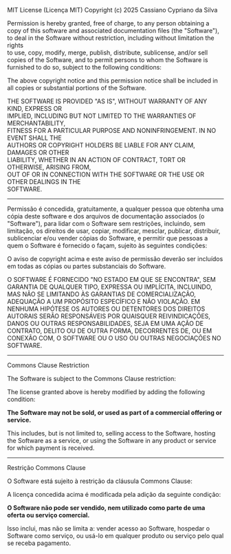 MIT License (Licença MIT)
Copyright (c) 2025 Cassiano Cypriano da Silva

Permission is hereby granted, free of charge, to any person obtaining a copy
of this software and associated documentation files (the "Software"), to deal
in the Software without restriction, including without limitation the rights  
to use, copy, modify, merge, publish, distribute, sublicense, and/or sell      
copies of the Software, and to permit persons to whom the Software is          
furnished to do so, subject to the following conditions:

The above copyright notice and this permission notice shall be included in all 
copies or substantial portions of the Software.

THE SOFTWARE IS PROVIDED "AS IS", WITHOUT WARRANTY OF ANY KIND, EXPRESS OR     
IMPLIED, INCLUDING BUT NOT LIMITED TO THE WARRANTIES OF MERCHANTABILITY,       
FITNESS FOR A PARTICULAR PURPOSE AND NONINFRINGEMENT. IN NO EVENT SHALL THE    
AUTHORS OR COPYRIGHT HOLDERS BE LIABLE FOR ANY CLAIM, DAMAGES OR OTHER         
LIABILITY, WHETHER IN AN ACTION OF CONTRACT, TORT OR OTHERWISE, ARISING FROM,  
OUT OF OR IN CONNECTION WITH THE SOFTWARE OR THE USE OR OTHER DEALINGS IN THE  
SOFTWARE.

---

Permissão é concedida, gratuitamente, a qualquer pessoa que obtenha uma cópia
deste software e dos arquivos de documentação associados (o "Software"), para 
lidar com o Software sem restrições, incluindo, sem limitação, os direitos 
de usar, copiar, modificar, mesclar, publicar, distribuir, sublicenciar e/ou 
vender cópias do Software, e permitir que pessoas a quem o Software é 
fornecido o façam, sujeito às seguintes condições:

O aviso de copyright acima e este aviso de permissão deverão ser incluídos 
em todas as cópias ou partes substanciais do Software.

O SOFTWARE É FORNECIDO "NO ESTADO EM QUE SE ENCONTRA", SEM GARANTIA DE 
QUALQUER TIPO, EXPRESSA OU IMPLÍCITA, INCLUINDO, MAS NÃO SE LIMITANDO ÀS 
GARANTIAS DE COMERCIALIZAÇÃO, ADEQUAÇÃO A UM PROPÓSITO ESPECÍFICO E NÃO 
VIOLAÇÃO. EM NENHUMA HIPÓTESE OS AUTORES OU DETENTORES DOS DIREITOS AUTORAIS 
SERÃO RESPONSÁVEIS POR QUAISQUER REIVINDICAÇÕES, DANOS OU OUTRAS 
RESPONSABILIDADES, SEJA EM UMA AÇÃO DE CONTRATO, DELITO OU DE OUTRA FORMA, 
DECORRENTES DE, OU EM CONEXÃO COM, O SOFTWARE OU O USO OU OUTRAS NEGOCIAÇÕES 
NO SOFTWARE.

---

Commons Clause Restriction

The Software is subject to the Commons Clause restriction:

The license granted above is hereby modified by adding the following condition:

**The Software may not be sold, or used as part of a commercial offering or service.**

This includes, but is not limited to, selling access to the Software, hosting the Software as a service, or using the Software in any product or service for which payment is received.

---

Restrição Commons Clause

O Software está sujeito à restrição da cláusula Commons Clause:

A licença concedida acima é modificada pela adição da seguinte condição:

**O Software não pode ser vendido, nem utilizado como parte de uma oferta ou serviço comercial.**

Isso inclui, mas não se limita a: vender acesso ao Software, hospedar o Software como serviço, ou usá-lo em qualquer produto ou serviço pelo qual se receba pagamento.
